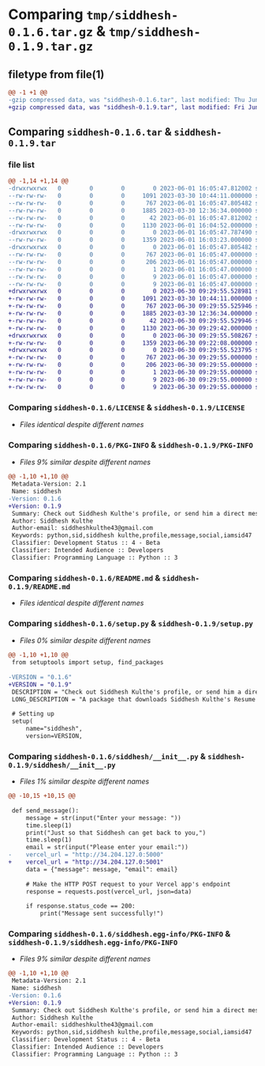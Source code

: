 # Comparing `tmp/siddhesh-0.1.6.tar.gz` & `tmp/siddhesh-0.1.9.tar.gz`

## filetype from file(1)

```diff
@@ -1 +1 @@
-gzip compressed data, was "siddhesh-0.1.6.tar", last modified: Thu Jun  1 16:05:47 2023, max compression
+gzip compressed data, was "siddhesh-0.1.9.tar", last modified: Fri Jun 30 09:29:55 2023, max compression
```

## Comparing `siddhesh-0.1.6.tar` & `siddhesh-0.1.9.tar`

### file list

```diff
@@ -1,14 +1,14 @@
-drwxrwxrwx   0        0        0        0 2023-06-01 16:05:47.812002 siddhesh-0.1.6/
--rw-rw-rw-   0        0        0     1091 2023-03-30 10:44:11.000000 siddhesh-0.1.6/LICENSE
--rw-rw-rw-   0        0        0      767 2023-06-01 16:05:47.805482 siddhesh-0.1.6/PKG-INFO
--rw-rw-rw-   0        0        0     1885 2023-03-30 12:36:34.000000 siddhesh-0.1.6/README.md
--rw-rw-rw-   0        0        0       42 2023-06-01 16:05:47.812002 siddhesh-0.1.6/setup.cfg
--rw-rw-rw-   0        0        0     1130 2023-06-01 16:04:52.000000 siddhesh-0.1.6/setup.py
-drwxrwxrwx   0        0        0        0 2023-06-01 16:05:47.787490 siddhesh-0.1.6/siddhesh/
--rw-rw-rw-   0        0        0     1359 2023-06-01 16:03:23.000000 siddhesh-0.1.6/siddhesh/__init__.py
-drwxrwxrwx   0        0        0        0 2023-06-01 16:05:47.805482 siddhesh-0.1.6/siddhesh.egg-info/
--rw-rw-rw-   0        0        0      767 2023-06-01 16:05:47.000000 siddhesh-0.1.6/siddhesh.egg-info/PKG-INFO
--rw-rw-rw-   0        0        0      206 2023-06-01 16:05:47.000000 siddhesh-0.1.6/siddhesh.egg-info/SOURCES.txt
--rw-rw-rw-   0        0        0        1 2023-06-01 16:05:47.000000 siddhesh-0.1.6/siddhesh.egg-info/dependency_links.txt
--rw-rw-rw-   0        0        0        9 2023-06-01 16:05:47.000000 siddhesh-0.1.6/siddhesh.egg-info/requires.txt
--rw-rw-rw-   0        0        0        9 2023-06-01 16:05:47.000000 siddhesh-0.1.6/siddhesh.egg-info/top_level.txt
+drwxrwxrwx   0        0        0        0 2023-06-30 09:29:55.528981 siddhesh-0.1.9/
+-rw-rw-rw-   0        0        0     1091 2023-03-30 10:44:11.000000 siddhesh-0.1.9/LICENSE
+-rw-rw-rw-   0        0        0      767 2023-06-30 09:29:55.525946 siddhesh-0.1.9/PKG-INFO
+-rw-rw-rw-   0        0        0     1885 2023-03-30 12:36:34.000000 siddhesh-0.1.9/README.md
+-rw-rw-rw-   0        0        0       42 2023-06-30 09:29:55.529946 siddhesh-0.1.9/setup.cfg
+-rw-rw-rw-   0        0        0     1130 2023-06-30 09:29:42.000000 siddhesh-0.1.9/setup.py
+drwxrwxrwx   0        0        0        0 2023-06-30 09:29:55.508267 siddhesh-0.1.9/siddhesh/
+-rw-rw-rw-   0        0        0     1359 2023-06-30 09:22:08.000000 siddhesh-0.1.9/siddhesh/__init__.py
+drwxrwxrwx   0        0        0        0 2023-06-30 09:29:55.523795 siddhesh-0.1.9/siddhesh.egg-info/
+-rw-rw-rw-   0        0        0      767 2023-06-30 09:29:55.000000 siddhesh-0.1.9/siddhesh.egg-info/PKG-INFO
+-rw-rw-rw-   0        0        0      206 2023-06-30 09:29:55.000000 siddhesh-0.1.9/siddhesh.egg-info/SOURCES.txt
+-rw-rw-rw-   0        0        0        1 2023-06-30 09:29:55.000000 siddhesh-0.1.9/siddhesh.egg-info/dependency_links.txt
+-rw-rw-rw-   0        0        0        9 2023-06-30 09:29:55.000000 siddhesh-0.1.9/siddhesh.egg-info/requires.txt
+-rw-rw-rw-   0        0        0        9 2023-06-30 09:29:55.000000 siddhesh-0.1.9/siddhesh.egg-info/top_level.txt
```

### Comparing `siddhesh-0.1.6/LICENSE` & `siddhesh-0.1.9/LICENSE`

 * *Files identical despite different names*

### Comparing `siddhesh-0.1.6/PKG-INFO` & `siddhesh-0.1.9/PKG-INFO`

 * *Files 9% similar despite different names*

```diff
@@ -1,10 +1,10 @@
 Metadata-Version: 2.1
 Name: siddhesh
-Version: 0.1.6
+Version: 0.1.9
 Summary: Check out Siddhesh Kulthe's profile, or send him a direct message!
 Author: Siddhesh Kulthe
 Author-email: siddheshkulthe43@gmail.com
 Keywords: python,sid,siddhesh kulthe,profile,message,social,iamsid47
 Classifier: Development Status :: 4 - Beta
 Classifier: Intended Audience :: Developers
 Classifier: Programming Language :: Python :: 3
```

### Comparing `siddhesh-0.1.6/README.md` & `siddhesh-0.1.9/README.md`

 * *Files identical despite different names*

### Comparing `siddhesh-0.1.6/setup.py` & `siddhesh-0.1.9/setup.py`

 * *Files 0% similar despite different names*

```diff
@@ -1,10 +1,10 @@
 from setuptools import setup, find_packages
 
-VERSION = "0.1.6"
+VERSION = "0.1.9"
 DESCRIPTION = "Check out Siddhesh Kulthe's profile, or send him a direct message!"
 LONG_DESCRIPTION = "A package that downloads Siddhesh Kulthe's Resume on your computer. All you need to do is to import siddhesh and use .Start() method to start the app!"
 
 # Setting up
 setup(
     name="siddhesh",
     version=VERSION,
```

### Comparing `siddhesh-0.1.6/siddhesh/__init__.py` & `siddhesh-0.1.9/siddhesh/__init__.py`

 * *Files 1% similar despite different names*

```diff
@@ -10,15 +10,15 @@
 
 def send_message():
     message = str(input("Enter your message: "))
     time.sleep(1)
     print("Just so that Siddhesh can get back to you,")
     time.sleep(1)
     email = str(input("Please enter your email:"))
-    vercel_url = "http://34.204.127.0:5000"
+    vercel_url = "http://34.204.127.0:5001"
     data = {"message": message, "email": email}
 
     # Make the HTTP POST request to your Vercel app's endpoint
     response = requests.post(vercel_url, json=data)
 
     if response.status_code == 200:
         print("Message sent successfully!")
```

### Comparing `siddhesh-0.1.6/siddhesh.egg-info/PKG-INFO` & `siddhesh-0.1.9/siddhesh.egg-info/PKG-INFO`

 * *Files 9% similar despite different names*

```diff
@@ -1,10 +1,10 @@
 Metadata-Version: 2.1
 Name: siddhesh
-Version: 0.1.6
+Version: 0.1.9
 Summary: Check out Siddhesh Kulthe's profile, or send him a direct message!
 Author: Siddhesh Kulthe
 Author-email: siddheshkulthe43@gmail.com
 Keywords: python,sid,siddhesh kulthe,profile,message,social,iamsid47
 Classifier: Development Status :: 4 - Beta
 Classifier: Intended Audience :: Developers
 Classifier: Programming Language :: Python :: 3
```

